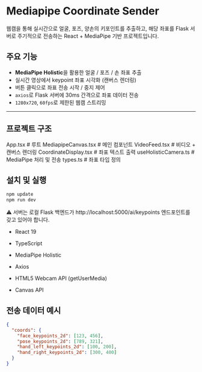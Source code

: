 # Mediapipe Coordinate Sender

웹캠을 통해 실시간으로 얼굴, 포즈, 양손의 키포인트를 추출하고, 해당 좌표를 Flask 서버로 주기적으로 전송하는 React + MediaPipe 기반 프로젝트입니다.

## 주요 기능

- **MediaPipe Holistic**을 활용한 얼굴 / 포즈 / 손 좌표 추출
- 실시간 영상에서 keypoint 좌표 시각화 (캔버스 렌더링)
- 버튼 클릭으로 좌표 전송 시작 / 중지 제어
- `axios`로 Flask 서버에 30ms 간격으로 좌표 데이터 전송
- `1280x720`, `60fps`로 제한된 웹캠 스트리밍

---

## 프로젝트 구조
App.tsx # 루트
MediapipeCanvas.tsx # 메인 컴포넌트
VideoFeed.tsx # 비디오 + 캔버스 렌더링
CoordinateDisplay.tsx # 좌표 텍스트 출력
useHolisticCamera.ts # MediaPipe 처리 및 전송
types.ts # 좌표 타입 정의

## 설치 및 실행

```bash
npm update
npm run dev
```

⚠️ 서버는 로컬 Flask 백엔드가 http://localhost:5000/ai/keypoints 엔드포인트를 갖고 있어야 합니다.

- React 19

- TypeScript

- MediaPipe Holistic

- Axios

- HTML5 Webcam API (getUserMedia)

- Canvas API

## 전송 데이터 예시
```json
{
  "coords": {
    "face_keypoints_2d": [123, 456],
    "pose_keypoints_2d": [789, 321],
    "hand_left_keypoints_2d": [100, 200],
    "hand_right_keypoints_2d": [300, 400]
  }
}
```
